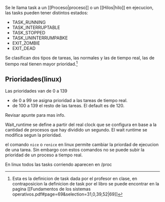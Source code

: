Se le llama task a un [[Proceso|proceso]] o un [[Hilos|hilo]] en ejecucion, las tasks pueden tener distintos estados:
-  TASK_RUNNING
-  TASK_INTERRUPTABLE
-  TASK_STOPPED
-  TASK_UNINTERRUMPABKE
-  EXIT_ZOMBIE
-  EXIT_DEAD

Se clasifican dos tipos de tareas, las normales y las de tiempo real, las de tiempo real tienen mayor prioridad.[^1]
[^1]: Esta es la definicion de task dada por el profesor en clase, en contraposicion la definicion de task por el libro se puede encontrar en la pagina [[Fundamentos de los sistemas operativos.pdf#page=69&selection=31,0,39,52|69]]

## Prioridades(linux)
Las prioridades van de 0 a 139
- de 0 a 99 se asigna prioridad a las tareas de tiempo real.
- de 100 a 139 el resto de las tareas. El default es de 120.

Revisar apunte para mas info.

Wait_runtime se define a partir del real clock que se configura en base a la cantidad de procesos que hay dividido un segundo. El wait runtime se modifica segun la prioridad.

el comando `nice` o `renice` en linux permite cambiar la priordad de ejecucion de una tarea. Sin embargo con estos comandos no se puede subir la prioridad de un proceso a tiempo real.

En linux todos las tasks corriendo aparecen en /proc



